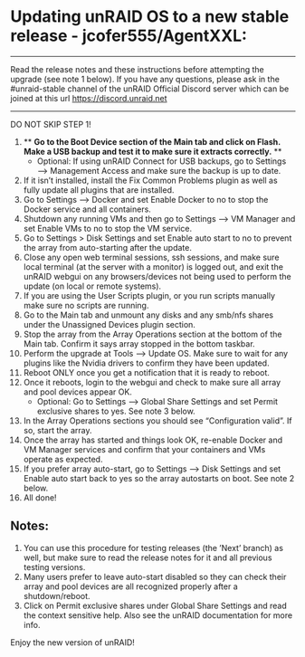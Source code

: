 # Updating unRAID OS to a new stable release - jcofer555/AgentXXL: 

****
Read the release notes and these instructions before attempting the upgrade (see note 1 below). If you have any questions, please ask in the 
#unraid-stable channel of the unRAID Official Discord server which can be joined at this url https://discord.unraid.net
****

DO NOT SKIP STEP 1!

1. ** **Go to the Boot Device section of the Main tab and click on Flash. Make a USB backup and test it to make sure it extracts correctly.** **
    - Optional: If using unRAID Connect for USB backups, go to Settings —> Management Access and make sure the backup is up to date.
3. If it isn’t installed, install the Fix Common Problems plugin as well as fully update all plugins that are installed.
4. Go to Settings —> Docker and set Enable Docker to no to stop the Docker service and all containers.
5. Shutdown any running VMs and then go to Settings —> VM Manager and set Enable VMs to no to stop the VM service.
6. Go to Settings > Disk Settings and set Enable auto start to no to prevent the array from auto-starting after the update.
7. Close any open web terminal sessions, ssh sessions, and make sure local terminal (at the server with a monitor) is logged out, and exit the unRAID 
webgui on any browsers/devices not being used to perform the update (on local or remote systems).
8. If you are using the User Scripts plugin, or you run scripts manually make sure no scripts are running.
9. Go to the Main tab and unmount any disks and any smb/nfs shares under the Unassigned Devices plugin section.
10. Stop the array from the Array Operations section at the bottom of the Main tab. Confirm it says array stopped in the bottom taskbar.
11. Perform the upgrade at Tools —> Update OS. Make sure to wait for any plugins like the Nvidia drivers to confirm they have been updated.
12. Reboot ONLY once you get a notification that it is ready to reboot.
13. Once it reboots, login to the webgui and check to make sure all array and pool devices appear OK.
    - Optional: Go to Settings —> Global Share Settings and set Permit exclusive shares to yes. See note 3 below.
14. In the Array Operations sections you should see “Configuration valid”. If so, start the array.
15. Once the array has started and things look OK, re-enable Docker and VM Manager services and confirm that your containers and VMs operate as 
expected.
16. If you prefer array auto-start, go to Settings —> Disk Settings and set Enable auto start back to yes so the array autostarts on boot. See note 2 
below.
17. All done!

## Notes:

1. You can use this procedure for testing releases (the ’Next’ branch) as well, but make sure to read the release notes for it and all previous testing
 versions.
2. Many users prefer to leave auto-start disabled so they can check their array and pool devices are all recognized properly after a shutdown/reboot.
3. Click on Permit exclusive shares under Global Share Settings and read the context sensitive help. Also see the unRAID documentation for more info.

Enjoy the new version of unRAID!
